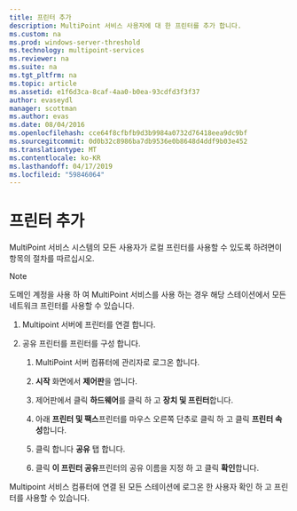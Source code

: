 ```yaml
---
title: 프린터 추가
description: MultiPoint 서비스 사용자에 대 한 프린터를 추가 합니다.
ms.custom: na
ms.prod: windows-server-threshold
ms.technology: multipoint-services
ms.reviewer: na
ms.suite: na
ms.tgt_pltfrm: na
ms.topic: article
ms.assetid: e1f6d3ca-8caf-4aa0-b0ea-93cdfd3f3f37
author: evaseydl
manager: scottman
ms.author: evas
ms.date: 08/04/2016
ms.openlocfilehash: cce64f8cfbfb9d3b9984a0732d76418eea9dc9bf
ms.sourcegitcommit: 0d0b32c8986ba7db9536e0b8648d4ddf9b03e452
ms.translationtype: MT
ms.contentlocale: ko-KR
ms.lasthandoff: 04/17/2019
ms.locfileid: "59846064"
---
```

# <a name="add-printers"></a>프린터 추가
MultiPoint 서비스 시스템의 모든 사용자가 로컬 프린터를 사용할 수 있도록 하려면이 항목의 절차를 따르십시오.  
  
> [!NOTE]  
> 도메인 계정을 사용 하 여 MultiPoint 서비스를 사용 하는 경우 해당 스테이션에서 모든 네트워크 프린터를 사용할 수 있습니다.  
  
1.  Multipoint 서버에 프린터를 연결 합니다.  
  
2.  공유 프린터를 프린터를 구성 합니다.  
  
    1.  MultiPoint 서버 컴퓨터에 관리자로 로그온 합니다.  
  
    2.  **시작** 화면에서 **제어판**을 엽니다.  
  
    3.  제어판에서 클릭 **하드웨어**를 클릭 하 고 **장치 및 프린터**합니다.  
  
    4.  아래 **프린터 및 팩스**프린터를 마우스 오른쪽 단추로 클릭 하 고 클릭 **프린터 속성**합니다.  
  
    5.  클릭 합니다 **공유** 탭 합니다.  
  
    6.  클릭 **이 프린터 공유**프린터의 공유 이름을 지정 하 고 클릭 **확인**합니다.  
  
Multipoint 서비스 컴퓨터에 연결 된 모든 스테이션에 로그온 한 사용자 확인 하 고 프린터를 사용할 수 있습니다. 